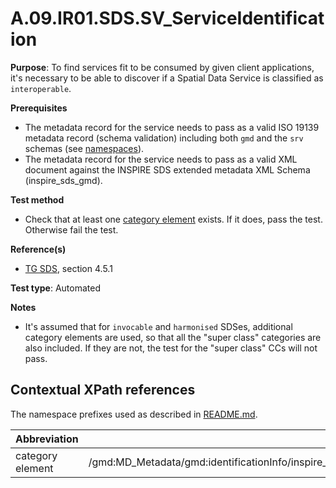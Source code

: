 # A.09.IR01.SDS.SV_ServiceIdentification

**Purpose**: To find services fit to be consumed by given client applications, it's necessary to be able to
discover if a Spatial Data Service is classified as ```interoperable```.

**Prerequisites**

* The metadata record for the service needs to pass as a valid ISO 19139 metadata record (schema validation) including both ```gmd``` and the ```srv``` schemas (see [namespaces](README.md#namespaces)).
* The metadata record for the service needs to pass as a valid XML document against the INSPIRE SDS extended metadata XML Schema (inspire\_sds\_gmd).

**Test method**

* Check that at least one [category element](#sds_category) exists. If it does, pass the test. Otherwise fail the test.

**Reference(s)**

* [TG SDS](README.md#ref_TG_SDS), section 4.5.1

**Test type**: Automated

**Notes**

* It's assumed that for ```invocable``` and ```harmonised``` SDSes, additional category elements are used, so that all the "super class" categories are also included. If they are not, the test for the "super class" CCs will not pass.

## Contextual XPath references

The namespace prefixes used as described in [README.md](README.md#namespaces).

Abbreviation                                               |  XPath expression
---------------------------------------------------------- | -------------------------------------------------------------------------
category element <a name="sds\_category"></a> | /gmd:MD_Metadata/gmd:identificationInfo/inspire\_sds\_gmd:SV_ServiceIdentification[child::inspire\_sds\_gmd:category='interoperable']
